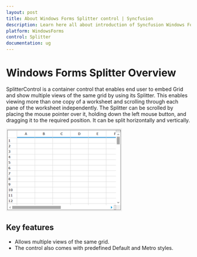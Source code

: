 ```yaml
---
layout: post
title: About Windows Forms Splitter control | Syncfusion
description: Learn here all about introduction of Syncfusion Windows Forms Splitter control, its elements and more details.
platform: WindowsForms
control: Splitter  
documentation: ug
---
```


# Windows Forms Splitter Overview

SplitterControl is a container control that enables end user to embed Grid and show multiple views of the same grid by using its Splitter. This enables viewing more than one copy of a worksheet and scrolling through each pane of the worksheet independently. The Splitter can be scrolled by placing the mouse pointer over it, holding down the left mouse button, and dragging it to the required position. It can be split horizontally and vertically.

![WindowsForms Splitter Overview](overview_images/windowsforms-splitter-overview.png)



## Key features

* Allows multiple views of the same grid.
* The control also comes with predefined Default and Metro styles.
